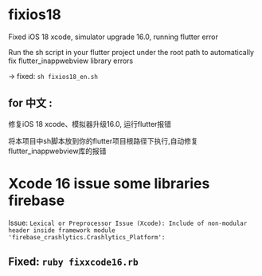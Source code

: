 # fixios18

Fixed iOS 18 xcode, simulator upgrade 16.0, running flutter error

Run the sh script in your flutter project under the root path to automatically fix flutter_inappwebview library errors

-> fixed: `sh fixios18_en.sh`

## for 中文 : 
修复iOS 18 xcode、模拟器升级16.0, 运行flutter报错

将本项目中sh脚本放到你的flutter项目根路径下执行,自动修复flutter_inappwebview库的报错

# Xcode 16 issue some libraries firebase

Issue: `Lexical or Preprocessor Issue (Xcode): Include of non-modular header inside framework module 'firebase_crashlytics.Crashlytics_Platform': `


## Fixed: `ruby fixxcode16.rb`
